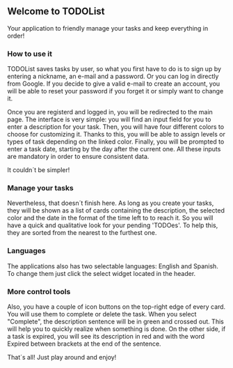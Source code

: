 ## Welcome to TODOList

Your application to friendly manage your tasks and keep everything in order!

### How to use it

TODOList saves tasks by user, so what you first have to do is to sign up by entering a nickname, an e-mail and a password. Or you can log in directly from Google.
If you decide to give a valid e-mail to create an account, you will be able to reset your password if you forget it or simply want to change it.

Once you are registerd and logged in, you will be redirected to the main page. The interface is very simple: you will find an input field for you to enter a description for your task. Then, you will have four different colors to choose for customizing it. Thanks to this, you will be able to assign levels or types of task depending on the linked color. Finally, you will be prompted to enter a task date, starting by the day after the current one. All these inputs are mandatory in order to ensure consistent data.

It couldn´t be simpler!

### Manage your tasks

Nevertheless, that doesn´t finish here. As long as you create your tasks, they will be shown as a list of cards containing the description, the selected color and the date in the format of the time left to to reach it. So you will have a quick and qualitative look for your pending 'TODOes'. To help this, they are sorted from the nearest to the furthest one.

### Languages

The applications also has two selectable languages: English and Spanish. To change them just click the select widget located in the header.

### More control tools

Also, you have a couple of icon buttons on the top-right edge of every card. You will use them to complete or delete the task. When you select "Complete", the description sentence will be in green and crossed out. This will help you to quickly realize when something is done. On the other side, if a task is expired, you will see its description in red and with the word Expired between brackets at the end of the sentence.

That´s all! Just play around and enjoy!

